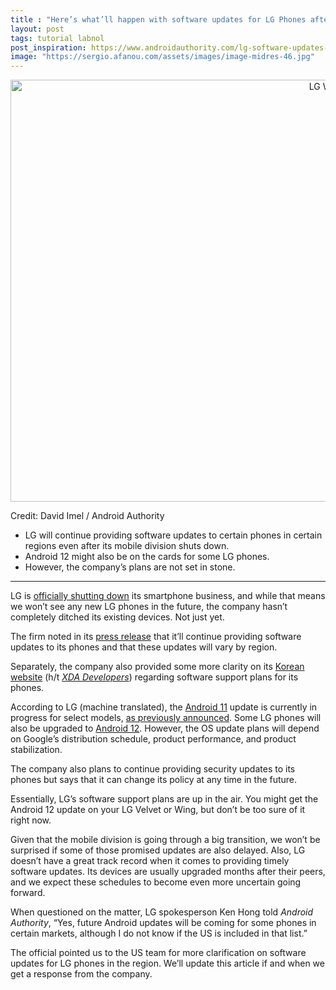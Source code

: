 ```yaml
---
title : "Here’s what’ll happen with software updates for LG Phones after shutdown"
layout: post
tags: tutorial labnol
post_inspiration: https://www.androidauthority.com/lg-software-updates-1215000/
image: "https://sergio.afanou.com/assets/images/image-midres-46.jpg"
---
```


<p><html><body></p>
<p style="text-align: center;"><img class="size-large wp-image-1159826 noname aa-img" title="LG Wing back of device open in hand 4" src="https://cdn57.androidauthority.net/wp-content/uploads/2020/09/LG-Wing-back-of-device-open-in-hand-4-1200x675.jpg" alt="LG Wing back of device open in hand 4" width="1200" height="675" data-attachment-id="1159826" srcset="https://cdn57.androidauthority.net/wp-content/uploads/2020/09/LG-Wing-back-of-device-open-in-hand-4-1200x675.jpg 1200w, https://cdn57.androidauthority.net/wp-content/uploads/2020/09/LG-Wing-back-of-device-open-in-hand-4-300x170.jpg 300w, https://cdn57.androidauthority.net/wp-content/uploads/2020/09/LG-Wing-back-of-device-open-in-hand-4-768x432.jpg 768w, https://cdn57.androidauthority.net/wp-content/uploads/2020/09/LG-Wing-back-of-device-open-in-hand-4-16x9.jpg 16w, https://cdn57.androidauthority.net/wp-content/uploads/2020/09/LG-Wing-back-of-device-open-in-hand-4-32x18.jpg 32w, https://cdn57.androidauthority.net/wp-content/uploads/2020/09/LG-Wing-back-of-device-open-in-hand-4-28x16.jpg 28w, https://cdn57.androidauthority.net/wp-content/uploads/2020/09/LG-Wing-back-of-device-open-in-hand-4-56x32.jpg 56w, https://cdn57.androidauthority.net/wp-content/uploads/2020/09/LG-Wing-back-of-device-open-in-hand-4-64x36.jpg 64w, https://cdn57.androidauthority.net/wp-content/uploads/2020/09/LG-Wing-back-of-device-open-in-hand-4-712x400.jpg 712w, https://cdn57.androidauthority.net/wp-content/uploads/2020/09/LG-Wing-back-of-device-open-in-hand-4-1000x563.jpg 1000w, https://cdn57.androidauthority.net/wp-content/uploads/2020/09/LG-Wing-back-of-device-open-in-hand-4-792x446.jpg 792w, https://cdn57.androidauthority.net/wp-content/uploads/2020/09/LG-Wing-back-of-device-open-in-hand-4-1280x720.jpg 1280w, https://cdn57.androidauthority.net/wp-content/uploads/2020/09/LG-Wing-back-of-device-open-in-hand-4-840x472.jpg 840w, https://cdn57.androidauthority.net/wp-content/uploads/2020/09/LG-Wing-back-of-device-open-in-hand-4-1340x754.jpg 1340w, https://cdn57.androidauthority.net/wp-content/uploads/2020/09/LG-Wing-back-of-device-open-in-hand-4-770x433.jpg 770w, https://cdn57.androidauthority.net/wp-content/uploads/2020/09/LG-Wing-back-of-device-open-in-hand-4-355x200.jpg 355w, https://cdn57.androidauthority.net/wp-content/uploads/2020/09/LG-Wing-back-of-device-open-in-hand-4-675x380.jpg 675w, https://cdn57.androidauthority.net/wp-content/uploads/2020/09/LG-Wing-back-of-device-open-in-hand-4.jpg 1919w" sizes="(max-width: 1200px) 100vw, 1200px" /></p>
<div class="aa-img-source-credit">
<div class="aa-img-source-and-credit full">
<div class="aa-img-credit text-right"><span>Credit: </span>David Imel / Android Authority</div>
</div>
</div>
<div class="aa_tldr_text">
<ul>
<li>LG will continue providing software updates to certain phones in certain regions even after its mobile division shuts down.</li>
<li>Android 12 might also be on the cards for some LG phones.</li>
<li>However, the company&#8217;s plans are not set in stone.</li>
</ul>
</div><hr>
<p>LG is <a href="https://www.androidauthority.com/lg-smartphone-shutdown-1214995/">officially shutting down</a> its smartphone business, and while that means we won&#8217;t see any new LG phones in the future, the company hasn&#8217;t completely ditched its existing devices. Not just yet.</p>
<p>The firm noted in its <a href="http://www.lgnewsroom.com/2021/04/lg-to-close-mobile-phone-business-worldwide/" target="_blank" rel="noopener">press release</a> that it&#8217;ll continue providing software updates to its phones and that these updates will vary by region.</p>
<p>Separately, the company also provided some more clarity on its <a href="https://www.lge.co.kr/lgekor/contents/mobile/swUpgradeDetail.do?swSeq=1441" target="_blank" rel="noopener">Korean website</a> (h/t <a href="https://www.xda-developers.com/lg-android-12-update/" target="_blank" rel="noopener"><em>XDA Developers</em></a>) regarding software support plans for its phones.</p>
<p>According to LG (machine translated), the <a href="https://www.androidauthority.com/android-11-update-tracker-1155652/">Android 11</a> update is currently in progress for select models, <a href="https://www.androidauthority.com/lg-android-11-update-1207506/">as previously announced</a>. Some LG phones will also be upgraded to <a href="https://www.androidauthority.com/android-12-features-1195735/">Android 12</a>. However, the OS update plans will depend on Google&#8217;s distribution schedule, product performance, and product stabilization.</p>
<p>The company also plans to continue providing security updates to its phones but says that it can change its policy at any time in the future.</p>
<p>Essentially, LG&#8217;s software support plans are up in the air. You might get the Android 12 update on your LG Velvet or Wing, but don&#8217;t be too sure of it right now.</p>
<p>Given that the mobile division is going through a big transition, we won&#8217;t be surprised if some of those promised updates are also delayed. Also, LG doesn&#8217;t have a great track record when it comes to providing timely software updates. Its devices are usually upgraded months after their peers, and we expect these schedules to become even more uncertain going forward.</p>
<p>When questioned on the matter, LG spokesperson Ken Hong told <em>Android Authority</em>, &#8220;Yes, future Android updates will be coming for some phones in certain markets, although I do not know if the US is included in that list.&#8221;</p>
<p>The official pointed us to the US team for more clarification on software updates for LG phones in the region. We&#8217;ll update this article if and when we get a response from the company.</p>
</body></html></p>
